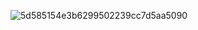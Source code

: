 ![5d585154e3b6299502239cc7d5aa5090](https://github.com/user-attachments/assets/780734c2-25cf-4350-9257-7edc9ecc20a5)
